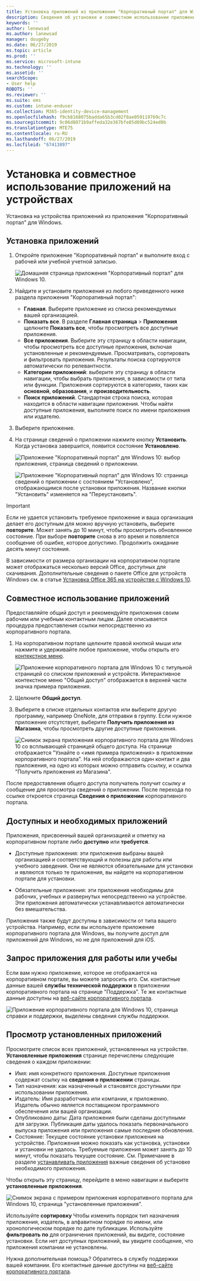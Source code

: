 ```yaml
---
title: Установка приложений из приложения "Корпоративный портал" для Windows
description: Сведения об установке и совместном использовании приложений из приложения "Корпоративный портал" для Windows
keywords: ''
author: lenewsad
ms.author: lanewsad
manager: dougeby
ms.date: 06/27/2019
ms.topic: article
ms.prod: ''
ms.service: microsoft-intune
ms.technology: ''
ms.assetid: ''
searchScope:
- User help
ROBOTS: ''
ms.reviewer: ''
ms.suite: ems
ms.custom: intune-enduser
ms.collection: M365-identity-device-management
ms.openlocfilehash: f9cb8168075badda65b3cd02f8ae059119769c7c
ms.sourcegitcommit: 9c06d8071b9affeda32e367bfe85d89bc524ed0b
ms.translationtype: MTE75
ms.contentlocale: ru-RU
ms.lasthandoff: 06/27/2019
ms.locfileid: "67413897"
---
```

# <a name="install-and-share-apps-on-your-device"></a>Установка и совместное использование приложений на устройствах
Установка на устройства приложений из приложения "Корпоративный портал" для Windows.

## <a name="install-apps"></a>Установка приложений

1. Откройте приложение "Корпоративный портал" и выполните вход с рабочей или учебной учетной записью.  

    ![Домашняя страница приложения "Корпоративный портал" для Windows 10.](./media/RS1_AppDetailsPage_Installed_03.png)    
2. Найдите и установите приложения из любого приведенного ниже раздела приложения "Корпоративный портал":  

    * **Главная**. Выберите приложение из списка рекомендуемых вашей организацией.  
    * **Показать все**. В разделе **Главная страница**  >  **Приложения** щелкните **Показать все**, чтобы просмотреть все доступные приложения.  
    * **Все приложения**. Выберите эту страницу в области навигации, чтобы просмотреть все доступные приложения, включая установленные и рекомендуемые. Просматривать, сортировать и фильтровать приложения. Результаты поиска сортируются автоматически по релевантности.  
    * **Категории приложений**: выберите эту страницу в области навигации, чтобы выбрать приложения, в зависимости от типа или функции. Приложения сортируются в категориях, таких как **основной**, **образования**, и **производительность**.  
    * **Поиск приложений**. Стандартная строка поиска, которая находится в области навигации приложения.  Чтобы найти доступные приложения, выполните поиск по имени приложения или издателю.  

3. Выберите приложение.   
4. На странице сведений о приложении нажмите кнопку **Установить**. Когда установка завершится, появится состояние **Установлено**.  

    ![Приложение "Корпоративный портал" для Windows 10: выбор приложения, страница сведений о приложении.](./media/RS1_AppDetailsPage_Installed_02.png)  
    
    ![Приложение "Корпоративный портал" для Windows 10: страница сведений о приложении с состоянием "Установлено", отображающимся после установки приложения. Название кнопки "Установить" изменяется на "Переустановить".](./media/RS1_AppDetailsPage_Installed_01.png)    

> [!IMPORTANT]
> Если не удается установить требуемое приложение и ваша организация делает его доступным для можно вручную установить, выберите **повторите**. Может занять до 10 минут, чтобы просмотреть обновленное состояние. При выборе **повторите** снова в это время и появляется сообщение об ошибке, которое допустимо. Продолжить ожидание десять минут состояния.   

В зависимости от размера организации на корпоративном портале может отображаться несколько версий Office, доступных для скачивания. Дополнительные сведения о пакете Office для устройств Windows см. в статье [Установка Office 365 на устройстве с Windows 10](./install-office-windows.md).

## <a name="share-apps"></a>Совместное использование приложений  
Предоставляйте общий доступ и рекомендуйте приложения своим рабочим или учебным контактным лицам. Далее описывается процедура предоставления ссылки непосредственно из корпоративного портала.

1. На корпоративном портале щелкните правой кнопкой мыши или нажмите и удерживайте любое приложение, чтобы открыть его [контекстное меню](https://docs.microsoft.com//windows/uwp/design/controls-and-patterns/menus).  

    ![Приложение корпоративного портала для Windows 10 с титульной страницей со списком приложений и устройств. Интерактивное контекстное меню "Общий доступ" отображается в верхней части значка примера приложения. ](./media/1808_ShareContext_CP_Windows.png)  

2. Щелкните **Общий доступ**.
3. Выберите в списке отдельных контактов или выберите другую программу, например OneNote, для отправки в группу. Если нужное приложение отсутствует, выберите **Получить приложения из Магазина**, чтобы просмотреть другие доступные приложения.  

    ![Снимок экрана приложения корпоративного портала для Windows 10 со всплывающей страницей общего доступа. На странице отображается "Узнайте о <имя примера приложения> в приложении корпоративного портала". На ней отображаются один контакт и два приложения, на одно из которых можно отправить ссылку, и ссылка "Получить приложения из Магазина". ](./media/1808_ShareApps_CP_Windows.png) 

После предоставления общего доступа получатель получит ссылку и сообщение для просмотра сведений о приложении. После перехода по ссылке откроется страница **Сведения о приложении** корпоративного портала. 

## <a name="available-and-required-apps"></a>Доступных и необходимых приложений
Приложения, присвоенный вашей организацией и отметку на корпоративном портале либо **доступно** или **требуется**. 

* Доступные приложения: эти приложения выбраны вашей организацией и соответствующий и полезны для работы или учебного заведения. Они не являются обязательными для установки и являются только те приложения, вы найдете на корпоративном портале для установки. 

* Обязательные приложения: эти приложения необходимы для рабочих, учебных и развернутых непосредственно на устройстве. Эти приложения автоматически устанавливаются автоматически без вмешательства. 

Приложения также будут доступны в зависимости от типа вашего устройства. Например, если вы используете приложение корпоративного портала для Windows, вы получите доступ для приложений для Windows, но не для приложений для iOS.

## <a name="request-an-app-for-work-or-school"></a>Запрос приложения для работы или учебы  
Если вам нужно приложение, которое не отображается на корпоративном портале, вы можете запросить его. См. контактные данные вашей **службы технической поддержки** в приложении корпоративного портала на странице "Поддержка". Те же контактные данные доступны на [веб-сайте корпоративного портала](https://go.microsoft.com/fwlink/?linkid=2010980).    

  ![Приложение корпоративного портала для Windows 10, страница справки и поддержки, выделены сведения службы поддержки. ](./media/1812_UCP_Help_Support_helpdesk.png)  

## <a name="view-installed-apps"></a>Просмотр установленных приложений  
Просмотрите список всех приложений, установленных на устройстве. **Установленные приложения** странице перечислены следующие сведения о каждом приложении:

* Имя: имя конкретного приложения. Доступные приложения содержат ссылку на **сведения о приложении** страницы.
* Тип назначения: как назначенный и становятся доступными при использовании приложения. 
* Издатель: Имя разработчика или компании, к приложению. Издатель обычно является поставщиком программного обеспечения или вашей организации.  
* Опубликовано даты: Дата приложения были сделаны доступными для загрузки. Публикация даты удалось показать первоначального выпуска приложения или приложения самые последние обновления.
* Состояние: Текущее состояние установки приложения на устройстве. Приложения можно показать как установка, установки и установки не удалось. Требуемые приложения может занять до 10 минут, чтобы показать текущее состояние. См. Примечание в разделе [устанавливать приложения](#install-apps) важные сведения об установке необходимого приложения. 

Чтобы открыть эту страницу, перейдите в меню навигации и выберите **установленные приложения**. 

  ![Снимок экрана с примером приложения корпоративного портала для Windows 10, страница "установленные приложения". ](./media/installed-apps-cp-1906.png)  


Используйте **сортировку** Чтобы изменить порядок тип назначения приложения, издатель, в алфавитном порядке по имени, или хронологическом порядке по дате публикации. Используйте **фильтровать по** для ограничения приложений, вы видите, состояние установки.  Если нет доступных приложений, вы увидите сообщение, что приложения компании не установлены.  

Нужна дополнительная помощь? Обратитесь в службу поддержки вашей компании. Его контактные данные доступны на [веб-сайте корпоративного портала](https://go.microsoft.com/fwlink/?linkid=2010980).  
